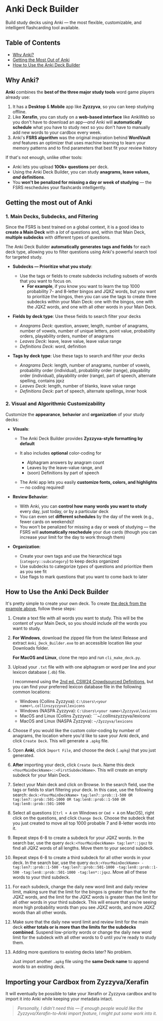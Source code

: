 # Anki Deck Builder

Build study decks using Anki — the most flexible, customizable, and intelligent flashcarding tool available.

## Table of Contents

- [Why Anki?](#why-anki)
- [Getting the Most Out of Anki](#getting-the-most-out-of-anki)
- [How to Use the Anki Deck Builder](#how-to-use-the-anki-deck-builder)


## Why Anki?

**Anki** combines the **best of the three major study tools** word game players already use:

1. It has a **Desktop** & **Mobile** app like **Zyzzyva**, so you can keep studying offline.
2. Like **Xerafin**, you can study on a **web-based interface** like AnkiWeb so you don't have to download an app—*and* Anki will **automatically schedule** what you have to study next so you don't have to manually add new words to your cardbox every week. 
3. Anki's **FSRS algorithm** was the original inspiration behind **WordVault** *and* features an optimizer that uses machine learning to learn your memory patterns and to find parameters that best fit your review history  

If that's not enough, unlike other tools:
* Anki lets you upload **100k+ questions** per deck.
* Using the Anki Deck Builder, you can study **anagrams, leave values, *and* definitions**.
* You **won't be penalized for missing a day or week of studying** — the FSRS reschedules your flashcards intelligently.

## Getting the most out of Anki

### 1. **Main Decks, Subdecks, and Filtering**

Since the FSRS is best trained on a global context, it is a good idea to **create a Main Deck** with a *lot* of questions and, within that Main Deck, **multiple subdecks** with different types of questions. 

The Anki Deck Builder **automatically generates tags and fields** for each deck type, allowing you to filter questions using Anki's powerful search tool for targeted study.

- **Subdecks — Prioritize what you study**:
    - Use the tags or fields to create subdecks including subsets of words that you want to focus on.
        - **For example**, if you know you want to learn the top 1000 probability 7- and 8-letter bingos and JQXZ words, but you want to prioritize the bingos, then you can use the tags to create three subdecks within your Main Deck: one with the bingos, one with the JQXZ words, and one with all other words in your Main Deck.
    
- **Fields by deck type**: Use these fields to search filter your decks
   - *Anagrams Deck*: question, answer, length, number of anagrams, number of vowels, number of unique letters, point value, probability orders, playability orders, number of anagrams 
   - *Leaves Deck*: leave, leave value, leave value range 
   - *Definitions Deck*: word, definition 
   
- **Tags by deck type**: Use these tags to search and filter your decks
   - *Anagrams Deck*: length, number of anagrams, number of vowels, probability order (individual), probabliity order (range), playability order (individual), playability order (range), part of speech, alternate spelling, contains jqxz 
   - *Leaves Deck*: length, number of blanks, leave value range 
   - *Definitions Deck*: part of speech, alternate spellings, inner hook 

### 2. **Visual and Algorithmic Customizability**

Customize the **appearance**, **behavior** and **organization** of your study decks:

* **Visuals**:

  - The Anki Deck Builder provides **Zyzzyva-style formatting by default**
  - It also includes **optional** color-coding for 
      - Alphagram answers by anagram count
      - Leaves by the leave-value range, and
      - (soon) Definitions by part of speech
  
  - The Anki app lets you easily **customize fonts, colors, and highlights** — no coding required!

* **Review Behavior**:

  * With Anki, you can **control how many words you want to study** every day, just today, or by a particular deck 
  * You can even set **different schedules** by the day of the week (e.g., fewer cards on weekends)!
  * You won't be penalized for missing a day or week of studying — the FSRS will **automatically reschedule** your due cards (though you can increase your limit for the day to work through them)

* **Organization**:
  * Create your own tags and use the hierarchical tags (`category::subcategory`) to keep decks organized
  * Use subdecks to categorize *types* of questions and prioritize them as you see fit
  * Use flags to mark questions that you want to come back to later


## How to Use the Anki Deck Builder

It's pretty simple to create your own deck. To create [the deck from the example above](#1-main-decks-subdecks-and-filtering), follow these steps: 
1. Create a text file with all words you want to study. This will be the content of your Main Deck, so you should include *all* the words you want to study. 
2. **For Windows**, download the zipped file from the latest Release and extract `Anki_Deck_Builder.exe` to an accessible location like your Downloads folder. 

   **For MacOS and Linux**, clone the repo and run `cli_make_deck.py`. 

3. Upload your `.txt` file with with one alphagram or word per line and your lexicon database (`.db`) file. 

   I recommend using the [2nd ed. CSW24 Crowdsourced Definitions](https://github.com/jvc56/CrowdsourcedDefs/blob/main/editions/2/CSW24.zip), but you can find your preferred lexicon database file in the following common locations:
    - Windows (Collins Zyzzyva): `C:\Users\<your name>\.collinszyzzyva\lexicons`
    - Windows (NASPA Zyzzyva): `C:\Users\<your name>\Zyzzyva\lexicons`
    - MacOS and Linux (Collins Zyzzyva): ```~/.collinszyzzyva/lexicons`
    - MacOS and Linux (NASPA Zyzzyva): ```~/Zyzzyva/lexicons```
  
4. Choose if you would like the custom color-coding by number of anagrams, the location where you'd like to save your Anki deck, and click `Create Deck`. This will generate a `.apkg` file. 
        
5. Open **Anki**, click `Import File`, and choose the deck (`.apkg`) that you just generated. 

6. **After** importing your deck, click `Create Deck`. Name this deck `<YourMainDeckName>::<FirstSubdeckName>`. This will create an empty subdeck for your Main Deck. 

7. Select your Main deck and click on Browse. In the search field, use the tags or fields to start filtering your deck. In this case, use the following search: `deck:<YourMainDeckName> tag:len7::prob::1-500 OR tag:len7::prob::501-1000 OR tag:len8::prob::1-500 OR tag:len8::prob::501-1000`

8. Select all questions (`Ctrl + A` on Windows or `Cmd + A` on MacOS), right click on the questions, and click `Change Deck`. Choose the subdeck that you just created to move all top 1000 probable 7 and 8-letter words into it.

9. Repeat steps 6-8 to create a subdeck for your JQXZ words. In the search bar, use the query `deck:<YourMainDeckName> tag:len*::jqxz` to find all JQXZ words of all lengths. Move them to your second subdeck.

10. Repeat steps 6-8 to create a third subdeck for all other words in your deck. In the search bar, use the query `deck:<YourMainDeckName> -tag:len7::prob::1-500 -tag:len7::prob::501-1000 -tag:len8::prob::1-500 -tag:len8::prob::501-1000 -tag:len*::jqxz`. Move all of these words to your third subdeck.

11. For each subdeck, change the daily new word limit and daily review limit, making sure that the limit for the bingos is greater than that for the JQXZ words, and the limit for the JQXZ words is greater than the limit for all other words in your third subdeck. This will ensure that you're seeing more high probability words than you see JQXZ words, and more JQXZ words than all other words.

12. Make sure that the daily new word limit and review limit for the main deck **either totals or is more than the limits for the subdecks combined**. Suspend low-priority words or change the daily new word limit for the subdeck with all other words to 0 until you're ready to study them. 

13. Adding more questions to existing decks later? No problem.

    Just import another `.apkg` file using the **same Deck name** to append words to an existing deck.


## Importing your Cardbox from Zyzzyva/Xerafin

It will eventually be possible to take your Xerafin or Zyzzyva cardbox and to import it into Anki while keeping your metadata intact.

> *Personally, I didn’t need this —  if enough people would like the Zyzzyva/Xerafin-to-Anki import feature, I might put some work into it.*


